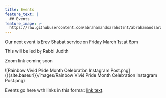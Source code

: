 ```yaml
---
title: Events
feature_text: |
  ## Events
feature_image: >-
  https://raw.githubusercontent.com/abrahamandsarahstent/abrahamandsarahstent.github.io/main/images/tent.png
---
```


Our next event is Erev Shabat service on Friday March 1st at 6pm 

This will be led by Rabbi Judith

Zoom link coming soon

![Rainbow Vivid Pride Month Celebration Instagram Post.png]({{site.baseurl}}/images/Rainbow Vivid Pride Month Celebration Instagram Post.png)


Events go here with links in this format: [link text](linkurl).
